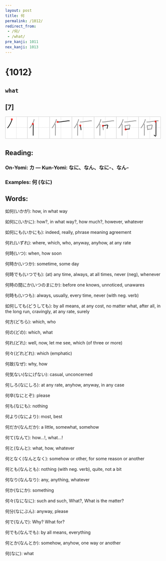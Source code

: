```yaml
---
layout: post
title: 何
permalink: /1012/
redirect_from:
 - /何/
 - /what/
pre_kanji: 1011
nex_kanji: 1013
---
```


# {1012}

## `what`

## [7]

<div class="stroke"><img src="../images/E4BD95.png" /></div>

## Reading:

### On-Yomi: カ &mdash; Kun-Yomi: なに、なん、なに-、なん-

### Examples: 何 (なに)

## Words:

如何(いかが): how, in what way

如何に(いかに): how?, in what way?, how much?, however, whatever

如何にも(いかにも): indeed, really, phrase meaning agreement

何れ(いずれ): where, which, who, anyway, anyhow, at any rate

何時(いつ): when, how soon

何時か(いつか): sometime, some day

何時でも(いつでも): (at) any time, always, at all times, never (neg), whenever

何時の間にか(いつのまにか): before one knows, unnoticed, unawares

何時も(いつも): always, usually, every time, never (with neg. verb)

如何しても(どうしても): by all means, at any cost, no matter what, after all, in the long run, cravingly, at any rate, surely

何方(どちら): which, who

何の(どの): which, what

何れ(どれ): well, now, let me see, which (of three or more)

何々(どれどれ): which (emphatic)

何故(なぜ): why, how

何気ない(なにげない): casual, unconcerned

何しろ(なにしろ): at any rate, anyhow, anyway, in any case

何卒(なにとぞ): please

何も(なにも): nothing

何より(なにより): most, best

何だか(なんだか): a little, somewhat, somehow

何て(なんて): how...!, what...!

何と(なんと): what, how, whatever

何となく(なんとなく): somehow or other, for some reason or another

何とも(なんとも): nothing (with neg. verb), quite, not a bit

何なり(なんなり): any, anything, whatever

何か(なにか): something

何々(なになに): such and such, What?, What is the matter?

何分(なにぶん): anyway, please

何で(なんで): Why? What for?

何でも(なんでも): by all means, everything

何とか(なんとか): somehow, anyhow, one way or another

何(なに): what
